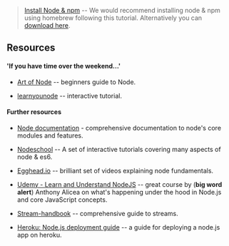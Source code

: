 
> [Install Node & npm](https://changelog.com/posts/install-node-js-with-homebrew-on-os-x) -- We would recommend installing node & npm using homebrew following this tutorial. Alternatively you can [download here](https://nodejs.org/en/).

## Resources

#### 'If you have time over the weekend...'
* [Art of Node](https://github.com/maxogden/art-of-node#the-art-of-node) -- beginners guide to Node.

* [learnyounode](https://github.com/workshopper/learnyounode) -- interactive tutorial.

#### Further resources

* [Node documentation](https://nodejs.org/api/) - comprehensive documentation to node's core modules
and features.

* [Nodeschool](https://nodeschool.io/) -- A set of interactive tutorials covering many aspects of node & es6.

* [Egghead.io](https://egghead.io/courses/introduction-to-node-the-fundamentals) -- brilliant set of videos explaining node fundamentals.

* [Udemy - Learn and Understand NodeJS](https://www.udemy.com/understand-nodejs/learn/v4/content) -- great course by (**big word alert**) Anthony Alicea on what's happening under the hood in Node.js and core JavaScript concepts. 

* [Stream-handbook](https://github.com/substack/stream-handbook) -- comprehensive guide to streams.

* [Heroku: Node.js deployment guide](https://devcenter.heroku.com/articles/getting-started-with-nodejs#introduction) -- a guide for deploying a node.js app on heroku.

